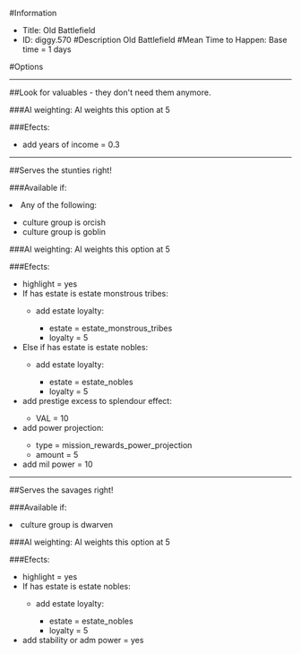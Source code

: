 #Information
 - Title: Old Battlefield
 - ID: diggy.570
#Description
Old Battlefield
#Mean Time to Happen:
Base time = 1 days

#Options

___
##Look for valuables - they don't need them anymore.

###AI weighting:
AI weights this option at 5


###Efects:<ul><li>add years of income = 0.3</li></ul>

___
##Serves the stunties right!

###Available if:
<li>Any of the following:</li><ul><li>culture group is orcish</li><li>culture group  is goblin</li></ul>

###AI weighting:
AI weights this option at 5


###Efects:<ul><li>highlight = yes</li><li>If has estate is estate monstrous tribes:</li><ul><li>add estate loyalty:</li><ul><li>estate = estate_monstrous_tribes</li><li>loyalty = 5</li></ul></ul><li>Else if has estate is estate nobles:</li><ul><li>add estate loyalty:</li><ul><li>estate = estate_nobles</li><li>loyalty = 5</li></ul></ul><li>add prestige excess to splendour effect:</li><ul><li>VAL = 10</li></ul><li>add power projection:</li><ul><li>type = mission_rewards_power_projection</li><li>amount = 5</li></ul><li>add mil power = 10</li></ul>

___
##Serves the savages right!

###Available if:
<li>culture group is dwarven</li>

###AI weighting:
AI weights this option at 5


###Efects:<ul><li>highlight = yes</li><li>If has estate is estate nobles:</li><ul><li>add estate loyalty:</li><ul><li>estate = estate_nobles</li><li>loyalty = 5</li></ul></ul><li>add stability or adm power = yes</li></ul>
